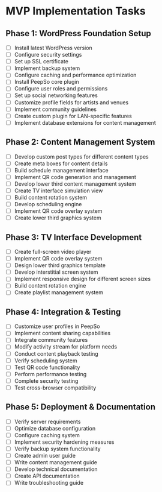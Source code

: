 # MVP Implementation Tasks

## Phase 1: WordPress Foundation Setup

- [ ]  Install latest WordPress version
- [ ]  Configure security settings
- [ ]  Set up SSL certificate
- [ ]  Implement backup system
- [ ]  Configure caching and performance optimization
- [ ]  Install PeepSo core plugin
- [ ]  Configure user roles and permissions
- [ ]  Set up social networking features
- [ ]  Customize profile fields for artists and venues
- [ ]  Implement community guidelines
- [ ]  Create custom plugin for LAN-specific features
- [ ]  Implement database extensions for content management

## Phase 2: Content Management System

- [ ]  Develop custom post types for different content types
- [ ]  Create meta boxes for content details
- [ ]  Build schedule management interface
- [ ]  Implement QR code generation and management
- [ ]  Develop lower third content management system
- [ ]  Create TV interface simulation view
- [ ]  Build content rotation system
- [ ]  Develop scheduling engine
- [ ]  Implement QR code overlay system
- [ ]  Create lower third graphics system

## Phase 3: TV Interface Development

- [ ]  Create full-screen video player
- [ ]  Implement QR code overlay system
- [ ]  Design lower third graphics template
- [ ]  Develop interstitial screen system
- [ ]  Implement responsive design for different screen sizes
- [ ]  Build content rotation engine
- [ ]  Create playlist management system

## Phase 4: Integration & Testing

- [ ]  Customize user profiles in PeepSo
- [ ]  Implement content sharing capabilities
- [ ]  Integrate community features
- [ ]  Modify activity stream for platform needs
- [ ]  Conduct content playback testing
- [ ]  Verify scheduling system
- [ ]  Test QR code functionality
- [ ]  Perform performance testing
- [ ]  Complete security testing
- [ ]  Test cross-browser compatibility

## Phase 5: Deployment & Documentation

- [ ]  Verify server requirements
- [ ]  Optimize database configuration
- [ ]  Configure caching system
- [ ]  Implement security hardening measures
- [ ]  Verify backup system functionality
- [ ]  Create admin user guide
- [ ]  Write content management guide
- [ ]  Develop technical documentation
- [ ]  Create API documentation
- [ ]  Write troubleshooting guide